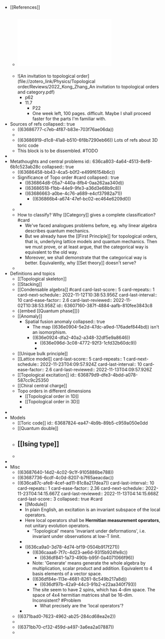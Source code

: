 - [[References]]
	- ![2018_Lan_A_Classification_of_(2+1)D_Topological_Phase.pdf](../assets/2018_Lan_A_Classification_of_(2+1)D_Topological_Phase_1667264759596_0.pdf)
		-
	- ![An invitation to topological order](file://zotero_link/Physics/Topological order/Reviews/2022_Kong_Zhang_An invitation to topological orders and category.pdf)
		- p62
		- 11.7
			- P22
			- One week left, 100 pages. difficult.
			  Maybe I shall proceed faster for the parts I'm familiar with.
- Sources of refs
  collapsed:: true
	- ((63686777-c7eb-4f87-b83e-703f76ae06da))
	-
	- ((63686919-d1c8-41a8-b510-6f8b7290eb66)) Lots of refs about 3D toric code
	- This block is to be dissembled. #TODO
-
- Metathoughts and central problems
  id:: 636ca803-4a64-4513-8ef8-6b1c523ab28c
  collapsed:: true
	- ((63686458-bb43-4ca5-b0f2-e499f6154b6c))
	- Significance of Topo order #card
	  collapsed:: true
		- ((636864d8-05a7-440a-8fb4-0aa262aa340d))
		- ((63686518-f1bb-44e9-9fe3-a36d3e68b9c8))
		- ((63686663-a0be-4c76-a689-e4cf37982a71))
			- ((636866b4-a674-47ef-bc02-ec464e6209d0))
		-
	-
	- How to classify? Why [[Category]] gives a complete classification? #card
		- We've faced analogues problems before, eg. why linear algebra describes quantum mechanics.
		- But we already have the [[First Principle]] for topological orders, that is, underlying lattice models and quantum mechanics. Then we must prove, or at least argue, that the categorical way is equivalent to the old way.
		- Moreover, we shall demonstrate that the categorical way is better. Equivalently, why [[Set theory]] doesn't serve?
	-
- Definitions and topics
	- [[Topological skeleton]]
	- [[Stacking]]
	- [[Condensable algebra]] #card
	  card-last-score:: 5
	  card-repeats:: 1
	  card-next-schedule:: 2022-11-12T10:38:53.956Z
	  card-last-interval:: 10
	  card-ease-factor:: 2.6
	  card-last-reviewed:: 2022-11-02T10:38:53.958Z
	  id:: 63607160-387f-4884-aafb-810fee3843c8
	- {{embed [[Quantum phase]]}}
	- [[Anomaly]]
		- Spatial fusion anomaly
		  collapsed:: true
			- The map ((636e0904-5e2d-47dc-a9ed-176adef844bd))
			  isn't an isomorphism.
			- ((636e0924-dfa2-40a2-a348-32df5e9a8646))
				- ((636e096d-3c08-4772-92f3-1cfd32b60dc9))
				-
	- [[Unique bulk principle]]
	- [[Lattice model]]
	  card-last-score:: 5
	  card-repeats:: 1
	  card-next-schedule:: 2022-11-23T04:09:57.924Z
	  card-last-interval:: 10
	  card-ease-factor:: 2.6
	  card-last-reviewed:: 2022-11-13T04:09:57.926Z
	- [[Topological excitation]]
	  id:: 636879d9-dfe3-4bdd-a078-587cc9c25350
	- [[Chiral central charge]]
	- Topo orders in different dimensions
		- [[Topological order in 1D]]
		- [[Topological order in 3D]]
		-
-
- Models
	- [[Toric code]]
	  id:: 63687824-ea47-4b9b-89b5-c959a050e0dd
	- [[Quantum double]]
	- [[Ising type]]
		-
	-
-
- Misc
	- ((63687640-14d2-4c02-9c1f-9105886be788))
	- ((63687736-6cdf-4c0d-8207-b7f65aeacdac))
	- ((636ca87c-afe8-4cef-ad11-81c8a217dea7))
	  card-last-interval:: 10
	  card-repeats:: 1
	  card-ease-factor:: 2.36
	  card-next-schedule:: 2022-11-23T04:14:15.667Z
	  card-last-reviewed:: 2022-11-13T04:14:15.668Z
	  card-last-score:: 3
	  collapsed:: true
	   #card
		- [[Module]]
		- In plain English, an excitation is an invariant subspace of the local operators.
		- Here local operators shall be **Hermitian measurement operators**, not unitary evolution operators.
			- 'Topological' means 'invariant under deformations', i.e. invariant under observations at low-T limit.
		-
		- ((636ca9a0-3d78-4d74-bf19-0504b917f271))
			- ((636caaa6-7f7c-4d23-ae6d-9315b924fe8c))
				- ((636df841-1a73-490b-b95f-0a4071066f96))
			- Note: 'Generate' means generate the whole algebra by multiplication, scalar product and addition. Equivalent to 4 basis elements of a vector space.
			- ((636df84e-113e-4681-8261-8c549b217a8d))
				- ((636df97b-42a9-44c3-91b2-e22aa340f793))
			- The site seem to have 2 spins, which has 4-dim space.  The space of 4x4 hermitian matrices shall be 16-dim. Inconsistent? #Problem
				- What precisely are the 'local operators'?
		-
	- ((6371bad0-7623-4962-ab25-284cd68ea2e2))
	-
	- ((6371bb70-cf32-459d-a497-3a6ea2a07887))
	-